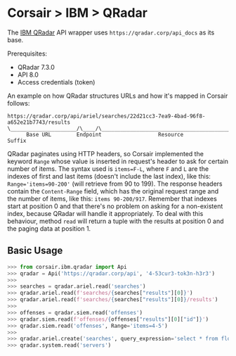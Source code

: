 # Corsair > IBM > QRadar
The [IBM QRadar](https://www.ibm.com/security/security-intelligence/qradar) API wrapper uses `https://qradar.corp/api_docs` as its base.

Prerequisites:

* QRadar 7.3.0
* API 8.0
* Access credentials (token)

An example on how QRadar structures URLs and how it's mapped in Corsair follows:

```
https://qradar.corp/api/ariel/searches/22d21cc3-7ea9-4bad-96f8-a652e21b7743/results
\_____________________/\____/\____________________________________________/\______/
      Base URL        Endpoint                  Resource                    Suffix
```

QRadar paginates using HTTP headers, so Corsair implemented the keyword `Range` whose value is inserted in request's header to ask for certain number of items.  The syntax used is `items=F-L`, where `F` and `L` are the indexes of first and last items (doesn't include the last index), like this: `Range='items=90-200'` (will retrieve from 90 to 199).  The response headers contain the `Content-Range` field, which has the original request range and the number of items, like this: `items 90-200/917`.  Remember that indexes start at position 0 and that there's no problem on asking for a non-existent index, because QRadar will handle it appropriately.  To deal with this behaviour, method `read` will return a tuple with the results at position 0 and the paging data at position 1.


## Basic Usage

```python
>>> from corsair.ibm.qradar import Api
>>> qradar = Api('https://qradar.corp/api', '4-53cur3-tok3n-h3r3')
>>>
>>> searches = qradar.ariel.read('searches')
>>> qradar.ariel.read(f'searches/{searches["results"][0]}')
>>> qradar.ariel.read(f'searches/{searches["results"][0]}/results')
>>>
>>> offenses = qradar.siem.read('offenses')
>>> qradar.siem.read(f'offenses/{offenses["results"][0]["id"]}')
>>> qradar.siem.read('offenses', Range='items=4-5')
>>>
>>> qradar.ariel.create('searches', query_expression='select * from flows last 5 minutes')
>>> qradar.system.read('servers')
```
